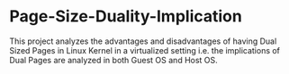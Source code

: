 # Page-Size-Duality-Implication

This project analyzes the advantages and disadvantages of having Dual Sized Pages in Linux Kernel in a virtualized setting i.e. the implications of Dual Pages are analyzed in both Guest OS and Host OS.

